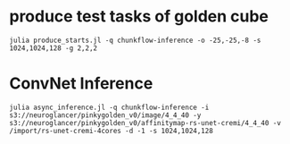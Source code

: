 # produce test tasks of golden cube
```
julia produce_starts.jl -q chunkflow-inference -o -25,-25,-8 -s 1024,1024,128 -g 2,2,2
```

# ConvNet Inference

```
julia async_inference.jl -q chunkflow-inference -i s3://neuroglancer/pinkygolden_v0/image/4_4_40 -y s3://neuroglancer/pinkygolden_v0/affinitymap-rs-unet-cremi/4_4_40 -v /import/rs-unet-cremi-4cores -d -1 -s 1024,1024,128
```

